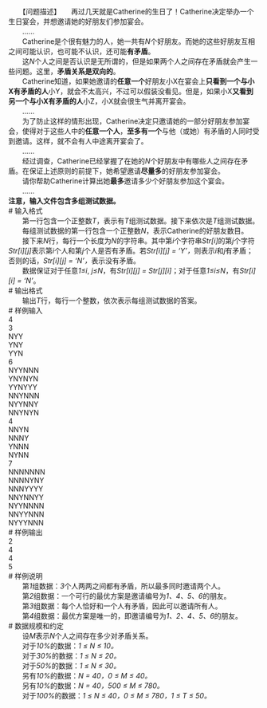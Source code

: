 <div id="pcont1" style="margin-top:20px; display:block;">
<div class="pdcont">　　【问题描述】<i></i>　　再过几天就是Catherine的生日了！Catherine决定举办一个生日宴会，并想邀请她的好朋友们参加宴会。<br/>
　　......<br/>
　　Catherine是个很有魅力的人，她一共有<i>N</i>个好朋友。而她的这些好朋友互相之间可能认识，也可能不认识，还可能<b>有矛盾</b>。<br/>
　　这<i>N</i>个人之间是否认识是无所谓的，但是如果两个人之间存在矛盾就会产生一些问题。这里，<b>矛盾关系是双向的</b>。<br/>
　　Catherine知道，如果她邀请的<b>任意一个</b>好朋友小X在宴会上<b>只看到一个与小</b><b>X</b><b>有矛盾的人</b>小Y，就会不太高兴，不过可以假装没看见。但是，如果小X<b>又看到另一个与小</b><b>X</b><b>有矛盾的人</b>小Z，小X就会很生气并离开宴会。<br/>
　　......<br/>
　　为了防止这样的情形出现，Catherine决定只邀请她的一部分好朋友参加宴会，使得对于这些人中的<b>任意一个人</b>，<b>至多有一个</b>与他（或她）有矛盾的人同时受到邀请。这样，就不会有人中途离开宴会了。<br/>
　　......<br/>
　　经过调查，Catherine已经掌握了在她的<i>N</i>个好朋友中有哪些人之间存在矛盾。在保证上述原则的前提下，她希望邀请<b>尽量多</b>的好朋友参加宴会。<br/>
　　请你帮助Catherine计算出她<b>最多</b>邀请多少个好朋友参加这个宴会。<br/>
　　......<br/>
<b>注意，输入文件包含多组测试数据。</b></div>
# 输入格式

<div class="pdcont">　　第一行包含一个正整数<i>T</i>，表示有<i>T</i>组测试数据。接下来依次是<i>T</i>组测试数据。<br/>
　　每组测试数据的第一行包含一个正整数<i>N</i>，表示Catherine的好朋友数目。<br/>
　　接下来<i>N</i>行，每行一个长度为<i>N</i>的字符串。其中第<i>i</i>个字符串<i>Str[i]</i>的第<i>j</i>个字符<i>Str[i][j]</i>表示第<i>i</i>个人和第<i>j</i>个人是否有矛盾。若<i>Str[i][j] = ‘Y’</i><i>，</i>则表示<i>i</i>和<i>j</i>有矛盾；否则的话，<i>Str[i][j] = ‘N’</i><i>，</i>表示没有矛盾。<br/>
　　数据保证对于任意<i>1</i><i>≤</i><i>i</i>, <i>j</i><i>≤</i><i>N</i>，有<i>Str[i][j] = Str[j][i]</i>；对于任意<i>1</i><i>≤</i><i>i</i><i>≤</i><i>N</i>，有<i>Str[i][i] = ‘N’</i>。</div>
# 输出格式

<div class="pdcont">　　输出<i>T</i>行，每行一个整数，依次表示每组测试数据的答案。</div>
# 样例输入

<div class="pddata">4<br/>
3<br/>
NYY<br/>
YNY<br/>
YYN<br/>
6<br/>
NYYNNN<br/>
YNYNYN<br/>
YYNYYY<br/>
NNYNNN<br/>
NYYNNY<br/>
NNYNYN<br/>
4<br/>
NNYN<br/>
NNNY<br/>
YNNN<br/>
NYNN<br/>
7<br/>
NNNNNNN<br/>
NNNNYNY<br/>
NNNYYYY<br/>
NNYNNYY<br/>
NYYNNNN<br/>
NNYYNNN<br/>
NYYYNNN</div>
# 样例输出

<div class="pddata">2<br/>
4<br/>
4<br/>
5</div>
# 样例说明

<div class="pdcont">　　第<i>1</i>组数据：<i>3</i>个人两两之间都有矛盾，所以最多同时邀请两个人。<br/>
　　第<i>2</i>组数据：一个可行的最优方案是邀请编号为<i>1</i><i>、</i><i>4</i><i>、</i><i>5</i><i>、</i><i>6</i>的朋友。<br/>
　　第<i>3</i>组数据：每个人恰好和一个人有矛盾，因此可以邀请所有人。<br/>
　　第<i>4</i>组数据：最优方案是唯一的，即邀请编号为<i>1</i><i>、</i><i>2</i><i>、</i><i>4</i><i>、</i><i>5</i><i>、</i><i>6</i>的朋友。</div>
# 数据规模和约定

<div class="pdcont">　　设<i>M</i>表示<i>N</i>个人之间存在多少对矛盾关系。<br/>
　　对于<i>10%</i>的数据：<i>1 </i><i>≤</i><i> N </i><i>≤</i><i> 10</i><i>。</i><i></i><br/>
　　对于<i>30%</i>的数据：<i>1 </i><i>≤</i><i> N </i><i>≤</i><i> 20</i><i>。</i><i></i><br/>
　　对于<i>50%</i>的数据：<i>1 </i><i>≤</i><i> N </i><i>≤</i><i> 30</i><i>。</i><i></i><br/>
　　另有<i>10%</i>的数据：<i>N = 40</i><i>，</i><i>0 </i><i>≤</i><i> M </i><i>≤</i><i> 40</i><i>。</i><i></i><br/>
　　另有<i>10%</i>的数据：<i>N = 40</i><i>，</i><i>500 </i><i>≤</i><i> M </i><i>≤</i><i> 780</i><i>。</i><i></i><br/>
　　对于<i>100%</i>的数据：<i>1 ≤ N ≤ 40，0 ≤ M ≤ 780，1 ≤ T ≤ 50。</i></div>

</div>
